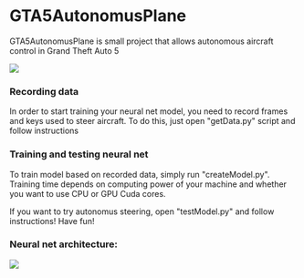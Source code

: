 # GTA5AutonomusPlane

GTA5AutonomusPlane is small project that allows autonomous aircraft control in Grand Theft Auto 5

![](https://i.imgur.com/U3QcEoV.jpg)

### Recording data
In order to start training your neural net model, you need to record frames and keys used to steer aircraft. To do this, just open "getData.py" script and follow instructions

### Training and testing neural net
To train model based on recorded data, simply run "createModel.py". Training time depends on computing power of your machine and whether you want to use CPU or GPU Cuda cores.

If you want to try autonomus steering, open "testModel.py" and follow instructions!
Have fun!


### Neural net architecture:

![](https://i.imgur.com/EwcnpzR.png)
